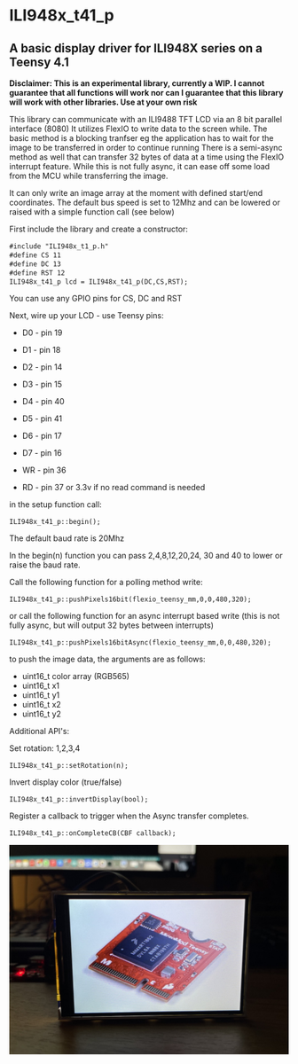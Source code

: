 # ILI948x_t41_p
## A basic display driver for ILI948X series on a Teensy 4.1

**Disclaimer: This is an experimental library, currently a WIP. I cannot guarantee that all functions will work nor can I guarantee that this library will work with other libraries. Use at your own risk**  

This library can communicate with an ILI9488 TFT LCD via an 8 bit parallel interface (8080)
It utilizes FlexIO  to write data to the screen while. 
The basic method is a blocking tranfser eg the application has to wait for the image to be transferred in order to continue running
There is a semi-async method as well that can transfer 32 bytes of data at a time using the FlexIO interrupt feature. While this is not fully async, it can ease off some load from the MCU while transferring the image.

It can only write an image array at the moment with defined start/end coordinates.
The default bus speed is set to 12Mhz and can be lowered or raised with a simple function call (see below)

First include the library and create a constructor:
```
#include "ILI948x_t1_p.h"
#define CS 11
#define DC 13
#define RST 12
ILI948x_t41_p lcd = ILI948x_t41_p(DC,CS,RST);
```
You can use any GPIO pins for CS, DC and RST

Next, wire up your LCD - use Teensy pins:
* D0 - pin 19
* D1 - pin 18
* D2 - pin 14
* D3 - pin 15
* D4 - pin 40
* D5 - pin 41
* D6 - pin 17
* D7 - pin 16

* WR - pin 36
* RD - pin 37 or 3.3v if no read command is needed
   


in the setup function call:
```
ILI948x_t41_p::begin();
```
The default baud rate is 20Mhz

In the begin(n) function you can pass 2,4,8,12,20,24, 30 and 40 to lower or raise the baud rate.


Call the following function for a polling method write:
```
ILI948x_t41_p::pushPixels16bit(flexio_teensy_mm,0,0,480,320);
```
or call the following function for an async interrupt based write (this is not fully async, but will output 32 bytes between interrupts)
```
ILI948x_t41_p::pushPixels16bitAsync(flexio_teensy_mm,0,0,480,320);
```
to push the image data, the arguments are as follows:
* uint16_t color array (RGB565)
* uint16_t x1
* uint16_t y1
* uint16_t x2
* uint16_t y2

Additional API's:


Set rotation: 1,2,3,4
```
ILI948x_t41_p::setRotation(n);
```

Invert display color (true/false)
```
ILI948x_t41_p::invertDisplay(bool);
```

Register a callback to trigger when the Async transfer completes.
```
ILI948x_t41_p::onCompleteCB(CBF callback);
```
![Image of TFT with Teensy MM image](https://github.com/david-res/ILI948x_t41_p/blob/main/mm_flexio_example.jpg)

